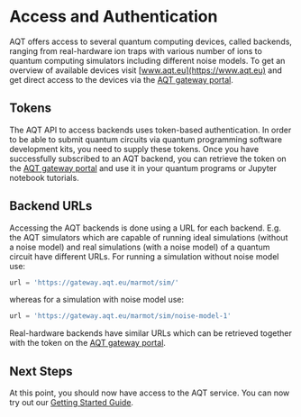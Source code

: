 # Access and Authentication

AQT offers access to several quantum computing devices, called backends,
ranging from real-hardware ion traps with various number of ions to
quantum computing simulators including different noise models.
To get an overview of available devices visit
[www.aqt.eu](https://www.aqt.eu) and get direct access to the devices via the
[AQT gateway portal](https://gateway-portal.aqt.eu).

## Tokens

The AQT API to access backends uses token-based authentication. In order to be
able to submit quantum circuits via quantum programming software development
kits, you need to supply these tokens. Once you have successfully subscribed
to an AQT backend, you can retrieve the token on the
[AQT gateway portal](https://gateway-portal.aqt.eu) and use it in your
quantum programs or Jupyter notebook tutorials.

## Backend URLs

Accessing the AQT backends is done using a URL for each backend.
E.g. the AQT simulators which are capable of running ideal simulations
(without a noise model) and real simulations (with a noise model) of a
quantum circuit have different URLs. For running a simulation without noise model use:

```python
url = 'https://gateway.aqt.eu/marmot/sim/'
```

whereas for a simulation with noise model use:

```python
url = 'https://gateway.aqt.eu/marmot/sim/noise-model-1'
```

Real-hardware backends have similar URLs which can be retrieved together
with the token on the [AQT gateway portal](https://gateway-portal.aqt.eu).

## Next Steps

At this point, you should now have access to the AQT service.
You can now try out our
[Getting Started Guide](../tutorials/aqt/getting_started.ipynb).
